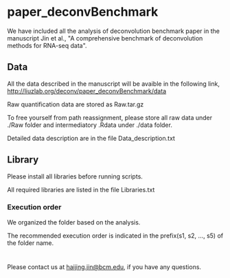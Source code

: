 # paper_deconvBenchmark

We have included all the analysis of deconvolution benchmark paper in the manuscript Jin et al., "A comprehensive benchmark of deconvolution methods for RNA-seq data". 

## Data
All the data described in the manuscript will be avaible in the following link, http://liuzlab.org/deconv/paper_deconvBenchmark/data 

Raw quantification data are stored as Raw.tar.gz

To free yourself from path reassignment, please store all raw data under ./Raw folder and intermediatory .Rdata under ./data folder.

Detailed data description are in the file Data_description.txt

## Library
Please install all libraries before running scripts. 

All required libraries are listed in the file Libraries.txt 

### Execution order 
We organized the folder based on the analysis. 

The recommended execution order is indicated in the prefix(s1, s2, ..., s5) of the folder name.  

#
Please contact us at haijing.jin@bcm.edu, if you have any questions. 
